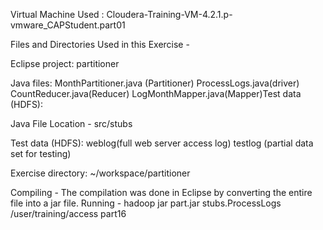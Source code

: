 Virtual Machine Used : Cloudera-Training-VM-4.2.1.p-vmware_CAPStudent.part01

Files and Directories Used in this Exercise -

Eclipse project: partitioner

Java files:
MonthPartitioner.java (Partitioner)
ProcessLogs.java(driver)
CountReducer.java(Reducer)
LogMonthMapper.java(Mapper)Test data (HDFS):

Java File Location - src/stubs

Test data (HDFS):
weblog(full web server access log)
testlog (partial data set for testing)

Exercise directory: ~/workspace/partitioner

Compiling - The compilation was done in Eclipse by converting the entire file into a jar file.
Running - hadoop jar part.jar stubs.ProcessLogs /user/training/access part16

